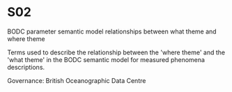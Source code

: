 # S02
BODC parameter semantic model relationships between what theme and where theme

Terms used to describe the relationship between the 'where theme' and the 'what theme' in the BODC semantic model for measured phenomena descriptions.

Governance: British Oceanographic Data Centre
